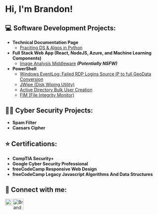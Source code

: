 <h1>Hi, I'm Brandon! </h1>

<h2> 💻 Software Development Projects:</h2>

- <b>Technical Documentation Page</b>
  - [Praciting DS & Algos in Python](https://github.com/joshmadakor1/Algorithms-Practice)
- <b>Full Stack Web App (React, NodeJS, Azure, and Machine Learning Components)</b>
  - [Image Analysis Middleware](https://github.com/joshmadakor1/4chan-Image-Analysis-Middleware-C964) <b><i>(Potentially NSFW)</b></i>
- <b>PowerShell</b>
  - [Windows EventLog: Failed RDP Logins Source IP to full GeoData Conversion](https://github.com/joshmadakor1/Sentinel-Lab)
  - [JWipe (Disk Wiping Utility)](https://github.com/joshmadakor1/Jwipe.PowerShell)
  - [Active Directory Bulk User Creation](https://github.com/joshmadakor1/AD_PS)
  - [FIM (File Integrity Monitor)](https://github.com/joshmadakor1/PowerShell-Integrity-FIM)

 <h2>👨‍💻 Cyber Security Projects:</h2>
 
- <b>Spam Filter</b>
- <b>Caesars Cipher</b>
  
<h2>⭐ Certifications:</h2>

- <b>CompTIA Security+</b>
- <b>Google Cyber Security Professional</b>
- <b>freeCodeCamp Responsive Web Design</b>
- <b>freeCodeCamp  Legacy Javascript Algorithms And Data Structures</b>

<h2> 🤳 Connect with me:</h2>

[<img align="left" alt="BrandonJason | LinkedIn" width="22px" src="https://cdn.jsdelivr.net/npm/simple-icons@v3/icons/linkedin.svg" />][linkedin]
[<img align="left" alt="BrandonJason | freeCodeCamp" width="35px" src="https://cdn.rawgit.com/Deftwun/e3756a8b518cbb354425/raw/6584db8babd6cbc4ecb35ed36f0d184a506b979e/free-code-camp-logo.svg" />][freeCodeCamp]


[freeCodeCamp]: https://www.freecodecamp.org/Jaxxx1176
[linkedin]: https://www.linkedin.com/in/bjason95

